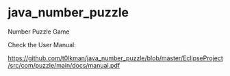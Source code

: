 java_number_puzzle
==================

Number Puzzle Game


Check the User Manual:


https://github.com/t0lkman/java_number_puzzle/blob/master/EclipseProject/src/com/puzzle/main/docs/manual.pdf


